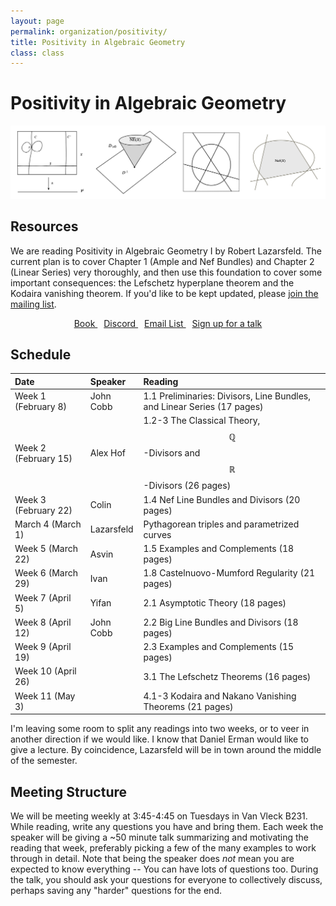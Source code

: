 ```yaml
---
layout: page
permalink: organization/positivity/
title: Positivity in Algebraic Geometry
class: class
---
```


# Positivity in Algebraic Geometry
![GOS](/images/projects/positivity.jpg "Various illustrations from Positivity in Algebraic Geometry I.")


## Resources
We are reading Positivity in Algebraic Geometry I by Robert Lazarsfeld. The current plan is to cover Chapter 1 (Ample and Nef Bundles) and Chapter 2 (Linear Series) very thoroughly, and then use this foundation to cover some important consequences: the Lefschetz hyperplane theorem and the Kodaira vanishing theorem. If you'd like to be kept updated, please [join the mailing list](https://groups.google.com/a/g-groups.wisc.edu/g/positivity).

<div class="button-container" style="text-align: center">
    <a href="https://cims.nyu.edu/~rodion/lib/R.%20K.%20Lazarsfeld.%20Positivity%20in%20Algebraic%20Geometry,%20I.%20Classical%20Setting:%20Line%20Bundles%20and%20Linear%20Series%20-%202003.pdf" class="button" style="margin:5px">
    <i class="fas fa-book" aria-hidden="true"></i>
    Book
    </a>
    <a href="https://discord.gg/hsVGtY8wWE" class="button" style="margin:5px">
    <i class="fab fa-discord" aria-hidden="true"></i>
    Discord
    </a>
    <a href="https://groups.google.com/a/g-groups.wisc.edu/g/positivity" class="button" style="margin:5px">
    <i class="fas fa-envelope" aria-hidden="true"></i>
    Email List
    </a>
    <a href="https://forms.gle/jx78ZbB4qj98h1v29" class="button" style="margin:5px">
    <i class="fas fa-chalkboard-teacher" aria-hidden="true"></i>
    Sign up for a talk
    </a>
    
    
</div>


## Schedule 

| Date                    | Speaker      | Reading |
| :---------              | :---------  | :-----  |
| Week 1 (February 8)  | John Cobb  | 1.1 Preliminaries: Divisors, Line Bundles, and Linear Series (17 pages)  |  
| Week 2 (February 15) | Alex Hof | 1.2-3 The Classical Theory, $$\mathbb{Q}$$-Divisors and $$\mathbb{R}$$-Divisors (26 pages) |
| Week 3 (February 22) | Colin | 1.4 Nef Line Bundles and Divisors (20 pages) |
| March 4 (March 1) | Lazarsfeld | Pythagorean triples and parametrized curves |
| Week 5 (March 22) | Asvin | 1.5 Examples and Complements (18 pages) |
| Week 6 (March 29) | Ivan | 1.8 Castelnuovo-Mumford Regularity (21 pages) |
| Week 7 (April 5) | Yifan | 2.1 Asymptotic Theory (18 pages) |
| Week 8 (April 12) | John Cobb | 2.2 Big Line Bundles and Divisors (18 pages) |
| Week 9 (April 19) | | 2.3 Examples and Complements (15 pages) |
| Week 10 (April 26) | | 3.1 The Lefschetz Theorems (16 pages) |
| Week 11 (May 3) | | 4.1-3 Kodaira and Nakano Vanishing Theorems (21 pages) |

I'm leaving some room to split any readings into two weeks, or to veer in another direction if we would like. I know that Daniel Erman would like to give a lecture. By coincidence, Lazarsfeld will be in town around the middle of the semester.

## Meeting Structure
We will be meeting weekly at 3:45-4:45 on Tuesdays in Van Vleck B231. While reading, write any questions you have and bring them. Each week the speaker will be giving a ~50 minute talk summarizing and motivating the reading that week, preferably picking a few of the many examples to work through in detail. Note that being the speaker does *not* mean you are expected to know everything -- You can have lots of questions too. During the talk, you should ask your questions for everyone to collectively discuss, perhaps saving any "harder" questions for the end.
